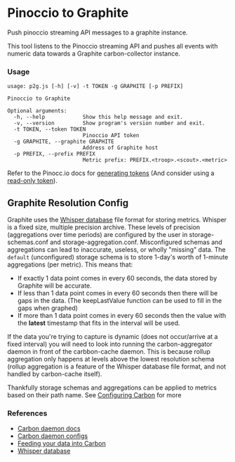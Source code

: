 # Pinoccio to Graphite

Push pinoccio streaming API messages to a graphite instance.

This tool listens to the Pinoccio streaming API and pushes all events with numeric data towards a Graphite carbon-collector instance.

### Usage

	usage: p2g.js [-h] [-v] -t TOKEN -g GRAPHITE [-p PREFIX]

	Pinoccio to Graphite

	Optional arguments:
	  -h, --help            Show this help message and exit.
	  -v, --version         Show program's version number and exit.
	  -t TOKEN, --token TOKEN
							Pinoccio API token
	  -g GRAPHITE, --graphite GRAPHITE
							Address of Graphite host
	  -p PREFIX, --prefix PREFIX
							Metric prefix: PREFIX.<troop>.<scout>.<metric>

Refer to the Pinocc.io docs for [generating tokens](https://docs.pinocc.io/api.html#login) (And consider using a [read-only token](https://docs.pinocc.io/api.html#readonly-token)).

## Graphite Resolution Config

Graphite uses the [Whisper database](https://graphite.readthedocs.org/en/0.9.10/whisper.html) file format for storing metrics. Whisper is a fixed size, multiple precision archive. These levels of precision (aggregations over time periods) are configured by the user in storage-schemas.conf and storage-aggregation.conf. Misconfigured schemas and aggregations can lead to inaccurate, useless, or wholly "missing" data. The `default` (unconfigured) storage schema is to store 1-day's worth of 1-minute aggregations (per metric). This means that:

 - If exactly 1 data point comes in every 60 seconds, the data stored by Graphite will be accurate.
 - If less than 1 data point comes in every 60 seconds then there will be gaps in the data. (The keepLastValue function can be used to fill in the gaps when graphed)
 - If more than 1 data point comes in every 60 seconds then the value with the **latest** timestamp that fits in the interval will be used.

If the data you're trying to capture is dynamic (does not occur/arrive at a fixed interval) you will need to look into running the carbon-aggregator daemon in front of the carbbon-cache daemon. This is because rollup aggregation only happens at levels above the lowest resolution schema (rollup aggregation is a feature of the Whisper database file format, and not handled by carbon-cache itself).

Thankfully storage schemas and aggregations can be applied to metrics based on their path name. See [Configuring Carbon](https://graphite.readthedocs.org/en/latest/config-carbon.html) for more

### References

  - [Carbon daemon docs](https://graphite.readthedocs.org/en/latest/carbon-daemons.html)
  - [Carbon daemon configs](https://graphite.readthedocs.org/en/latest/config-carbon.html)
  - [Feeding your data into Carbon](http://graphite.readthedocs.org/en/latest/feeding-carbon.html)
  - [Whisper database](https://graphite.readthedocs.org/en/0.9.10/whisper.html)
